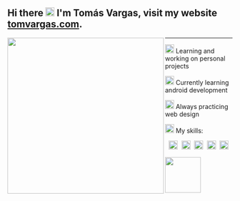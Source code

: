 ## Hi there <img width="20px" src="https://emoji.gg/assets/emoji/8950_abloblurk.gif"/> I'm Tomás Vargas, visit my website <a href="https://tomvargas.com" target="_blank" >tomvargas.com</a>.

<img align="left" width="350" src="https://i.imgur.com/WtVOjr6.gif"/>
<hr>

<img width="20px" src="https://meritt-gifs.s3-us-west-1.amazonaws.com/nerd-life/twitch-1000.gif"/> Learning and working on personal projects

<img width="20px" src="https://emojis.slackmojis.com/emojis/images/1600706728/10521/meow_code.gif?1600706728"/> Currently learning android development

<img width="20px" src="https://emoji.gg/assets/emoji/5856_ablobsunglasses.gif"/> Always practicing web design

<img width="20px" src="https://meritt-gifs.s3-us-west-1.amazonaws.com/nerd-life/rupee.gif"/> My skills: 

<pre> <img src="https://icon-icons.com/icons2/195/PNG/48/Java_23404.png" width="20px"/> <img src="https://cdn.icon-icons.com/icons2/112/PNG/64/python_18894.png" width="20px"/> <img src="https://icon-icons.com/icons2/2415/PNG/48/cplusplus_original_logo_icon_146581.png" width="20px"/> <img src="https://icon-icons.com/icons2/2415/PNG/48/csharp_original_logo_icon_146578.png" width="20px"/> <img src="https://icon-icons.com/icons2/2107/PNG/48/file_type_html_icon_130541.png" width="20px"/> <img src="https://icon-icons.com/icons2/2107/PNG/48/file_type_css_icon_130661.png" width="20px"/> <img src="https://icon-icons.com/icons2/2108/PNG/48/javascript_icon_130900.png" width="20px"/> <img src="https://icon-icons.com/icons2/2415/PNG/48/react_original_logo_icon_146374.png" width="20px"/> </pre>

<img src="https://user-images.githubusercontent.com/5713670/87202985-820dcb80-c2b6-11ea-9f56-7ec461c497c3.gif" width="80px" />
